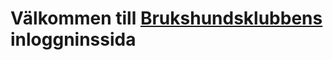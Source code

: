 <h1>Välkommen till <a href="https://maakusj.github.io/brukshundsklubben">Brukshundsklubbens</a> inloggninssida</h1>
